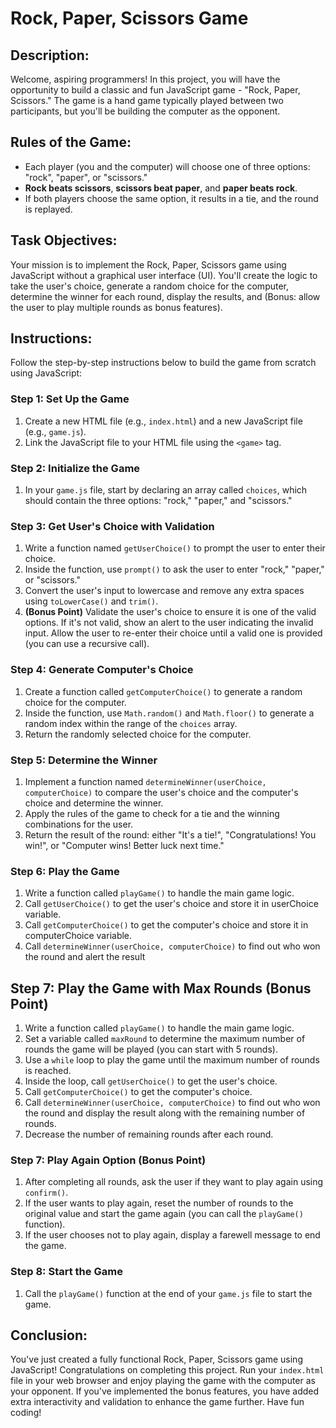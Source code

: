 # Rock, Paper, Scissors Game

## Description:
Welcome, aspiring programmers! In this project, you will have the opportunity to build a classic and fun JavaScript game - "Rock, Paper, Scissors."
The game is a hand game typically played between two participants, but you'll be building the computer as the opponent.

## Rules of the Game:
- Each player (you and the computer) will choose one of three options: "rock", "paper", or "scissors."
- **Rock beats scissors**, **scissors beat paper**, and **paper beats rock**.
- If both players choose the same option, it results in a tie, and the round is replayed.

## Task Objectives:
Your mission is to implement the Rock, Paper, Scissors game using JavaScript without a graphical user interface (UI). You'll create the logic to take the user's choice, generate a random choice for the computer, determine the winner for each round, display the results, and (Bonus: allow the user to play multiple rounds as bonus features).

## Instructions:
Follow the step-by-step instructions below to build the game from scratch using JavaScript:

### Step 1: Set Up the Game
1. Create a new HTML file (e.g., `index.html`) and a new JavaScript file (e.g., `game.js`).
2. Link the JavaScript file to your HTML file using the `<game>` tag.

### Step 2: Initialize the Game
1. In your `game.js` file, start by declaring an array called `choices`, which should contain the three options: "rock," "paper," and "scissors."

### Step 3: Get User's Choice with Validation 
1. Write a function named `getUserChoice()` to prompt the user to enter their choice.
2. Inside the function, use `prompt()` to ask the user to enter "rock," "paper," or "scissors."
3. Convert the user's input to lowercase and remove any extra spaces using `toLowerCase()` and `trim()`.
4. **(Bonus Point)** Validate the user's choice to ensure it is one of the valid options. If it's not valid, show an alert to the user indicating the invalid input. Allow the user to re-enter their choice until a valid one is provided (you can use a recursive call).

### Step 4: Generate Computer's Choice
1. Create a function called `getComputerChoice()` to generate a random choice for the computer.
2. Inside the function, use `Math.random()` and `Math.floor()` to generate a random index within the range of the `choices` array.
3. Return the randomly selected choice for the computer.

### Step 5: Determine the Winner
1. Implement a function named `determineWinner(userChoice, computerChoice)` to compare the user's choice and the computer's choice and determine the winner.
2. Apply the rules of the game to check for a tie and the winning combinations for the user.
3. Return the result of the round: either "It's a tie!", "Congratulations! You win!", or "Computer wins! Better luck next time."

### Step 6: Play the Game
1. Write a function called `playGame()` to handle the main game logic.
4. Call `getUserChoice()` to get the user's choice and store it in userChoice variable.
5. Call `getComputerChoice()` to get the computer's choice and store it in computerChoice variable.
6. Call `determineWinner(userChoice, computerChoice)` to find out who won the round and alert the result

## Step 7: Play the Game with Max Rounds **(Bonus Point)**
1. Write a function called `playGame()` to handle the main game logic.
2. Set a variable called `maxRound` to determine the maximum number of rounds the game will be played (you can start with 5 rounds).
3. Use a `while` loop to play the game until the maximum number of rounds is reached.
4. Inside the loop, call `getUserChoice()` to get the user's choice.
5. Call `getComputerChoice()` to get the computer's choice.
6. Call `determineWinner(userChoice, computerChoice)` to find out who won the round and display the result along with the remaining number of rounds.
7. Decrease the number of remaining rounds after each round.

### Step 7: Play Again Option **(Bonus Point)**
1. After completing all rounds, ask the user if they want to play again using `confirm()`.
2. If the user wants to play again, reset the number of rounds to the original value and start the game again (you can call the `playGame()` function).
3. If the user chooses not to play again, display a farewell message to end the game.

### Step 8: Start the Game
1. Call the `playGame()` function at the end of your `game.js` file to start the game.

## Conclusion:
You've just created a fully functional Rock, Paper, Scissors game using JavaScript! Congratulations on completing this project. Run your `index.html` file in your web browser and enjoy playing the game with the computer as your opponent. If you've implemented the bonus features, you have added extra interactivity and validation to enhance the game further. Have fun coding!
